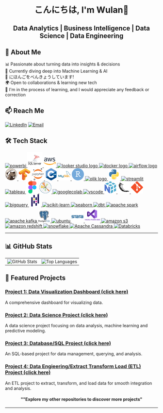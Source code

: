 <h1 align="center">こんにちは, I'm Wulan👋</h1>
<h2 align="center">Data Analytics | Business Intelligence | Data Science | Data Engineering</h2>


## 🌟 About Me

📊 Passionate about turning data into insights & decisions  
🤖 Currently diving deep into Machine Learning & AI  
🎯 にほんごをべんきょうしています!  
🌍 Open to collaborations & learning new tech  
🤝 I'm in the process of learning, and I would appreciate any feedback or correction  

## 📫 Reach Me

[![LinkedIn](https://img.shields.io/badge/LinkedIn-0077B5?style=for-the-badge&logo=linkedin&logoColor=white)](https://www.linkedin.com/in/wulanka/)
[![Email](https://img.shields.io/badge/Email-D54B4B?style=for-the-badge&logo=gmail&logoColor=white)](mailto:anandawulan127@gmail.com)


## 🛠️ Tech Stack
<p align="left">
  <!-- Power BI -->
  <a href="https://powerbi.microsoft.com/" target="_blank" rel="noreferrer">
    <img src="https://upload.wikimedia.org/wikipedia/commons/c/cf/New_Power_BI_Logo.svg" alt="powerbi" width="40" height="40"/>
  </a>

  <!-- SQL Server -->
  <a href="https://www.microsoft.com/en-us/sql-server/" target="_blank" rel="noreferrer">
    <img src="https://github.com/anandawln/anandawln/blob/main/content/SQL_SERVER.png" alt="powerbi" width="50" height="50"/>
  </a>

  <!-- AWS -->
  <a href="https://aws.amazon.com/" target="_blank" rel="noreferrer">
    <img src="https://github.com/devicons/devicon/blob/master/icons/amazonwebservices/amazonwebservices-original-wordmark.svg" alt="powerbi" width="40" height="40"/>
  </a>
  
  <!-- Looker Studio-->
  <a href="https://lookerstudio.google.com" target="_blank" rel="noreferrer">
    <img src="https://github.com/gilbarbara/logos/blob/main/logos/looker-icon.svg" alt="looker studio logo" width="40" height="40"/>
</a>

  <!-- Docker -->
  <a href="https://docker.com" target="_blank" rel="noreferrer">
    <img src="https://github.com/gilbarbara/logos/blob/main/logos/docker-icon.svg" alt="docker logo" width="50" height="40"/>
</a>

<!-- Airflow -->
  <a href="https://airflow.apache.org" target="_blank" rel="noreferrer">
    <img src="https://github.com/gilbarbara/logos/blob/main/logos/airflow-icon.svg" alt="airflow logo" width="40" height="40"/>
</a>

<!-- Dbeaver -->
 <a href="https://dbeaver.io/" target="_blank" rel="noreferrer">
    <img src="https://github.com/devicons/devicon/blob/master/icons/dbeaver/dbeaver-original.svg" alt="DBeaver" width="40" height="40"/>
</a>

<!-- TensorFlow -->
 <a href="https://www.tensorflow.org/" target="_blank" rel="noreferrer">
    <img src="https://github.com/anandawln/anandawln/blob/main/content/tensorflow.png" alt="TensorFlow Logo" width="40" height="40"/>
</a>

  <!-- Jupyter -->
  <a href="https://jupyter.org/" target="_blank" rel="noreferrer">
    <img src="https://raw.githubusercontent.com/devicons/devicon/master/icons/jupyter/jupyter-original-wordmark.svg" alt="jupyter" width="40" height="40"/>
  </a>
  
  <!-- Dev C++ -->
  <a href="https://www.bloodshed.net/" target="_blank" rel="noreferrer">
    <img src="https://raw.githubusercontent.com/devicons/devicon/master/icons/cplusplus/cplusplus-original.svg" alt="dev c++" width="40" height="40"/>
  </a>
  
  <!-- MySQL -->
  <a href="https://www.mysql.com/" target="_blank" rel="noreferrer">
    <img src="https://raw.githubusercontent.com/devicons/devicon/master/icons/mysql/mysql-original-wordmark.svg" alt="mysql" width="40" height="40"/>
  </a>
  
  <!-- RStudio -->
  <a href="https://www.rstudio.com/" target="_blank" rel="noreferrer">
    <img src="https://raw.githubusercontent.com/devicons/devicon/master/icons/rstudio/rstudio-original.svg" alt="rstudio" width="40" height="40"/>
  </a>

  <!-- Qlik -->
<a href="https://www.qlik.com/" target="_blank" rel="noreferrer">
  <img src="https://raw.githubusercontent.com/gilbarbara/logos/main/logos/qlik.svg" alt="qlik logo" width="60" height="70"/>
</a>
  
  <!-- Python -->
  <a href="https://www.python.org" target="_blank" rel="noreferrer">
    <img src="https://raw.githubusercontent.com/devicons/devicon/master/icons/python/python-original.svg" alt="python" width="40" height="40"/>
  </a>
   
  <!-- Streamlit -->
  <a href="https://streamlit.io/" target="_blank" rel="noreferrer">
    <img src="https://raw.githubusercontent.com/gilbarbara/logos/main/logos/streamlit.svg" alt="streamlit" width="40" height="40"/>
  </a>

  <!-- Tableau -->
  <a href="https://www.tableau.com/" target="_blank" rel="noreferrer">
    <img src="https://raw.githubusercontent.com/gilbarbara/logos/main/logos/tableau-icon.svg" alt="tableau" width="40" height="40"/>
  </a>

  <!-- Figma -->
  <a href="https://www.figma.com/" target="_blank" rel="noreferrer">
    <img src="https://raw.githubusercontent.com/devicons/devicon/master/icons/figma/figma-original.svg" alt="figma" width="40" height="40"/>
  </a>

  <!-- Matplotlib -->
  <a href="https://matplotlib.org" target="_blank" rel="noreferrer">
  <img src="https://raw.githubusercontent.com/devicons/devicon/master/icons/matplotlib/matplotlib-original.svg" alt="matplotlib" width="40" height="40"/>
</a>

  <!-- Google Colab -->
  <a href="https://colab.research.google.com/" target="_blank" rel="noreferrer">
    <img src="https://colab.research.google.com/img/colab_favicon_256px.png" alt="googlecolab" width="40" height="40"/>
  </a>

  <!-- VS Code -->
  <a href="https://code.visualstudio.com/" target="_blank" rel="noreferrer">
    <img src="https://upload.wikimedia.org/wikipedia/commons/9/9a/Visual_Studio_Code_1.35_icon.svg" alt="vscode" width="40" height="40"/>
  </a>
<!-- Numpy -->
<a href="https://numpy.org" target="_blank" rel="noreferrer">
  <img src="https://raw.githubusercontent.com/devicons/devicon/master/icons/numpy/numpy-original.svg" alt="numpy" width="40" height="40"/>
</a>

<!-- Flask -->
<a href="https://flask.palletsprojects.com/" target="_blank" rel="noreferrer">
  <img src="https://github.com/devicons/devicon/blob/master/icons/flask/flask-original.svg" alt="flask" width="40" height="40"/>
</a>

<!-- Git -->
<a href="https://git-scm.com" target="_blank" rel="noreferrer">
  <img src="https://raw.githubusercontent.com/devicons/devicon/master/icons/git/git-original.svg" alt="git" width="40" height="40"/>
</a>

<!-- BigQuery -->
<a href="https://cloud.google.com/bigquery" target="_blank" rel="noreferrer">
  <img src="https://www.vectorlogo.zone/logos/google_bigquery/google_bigquery-icon.svg" alt="bigquery" width="40" height="40"/>
</a>

<!-- Pandas -->
<a href="https://pandas.pydata.org/" target="_blank" rel="noreferrer">
  <img src="https://raw.githubusercontent.com/devicons/devicon/master/icons/pandas/pandas-original.svg" alt="pandas" width="40" height="40"/>
</a>

<!-- Scikit-learn -->
<a href="https://scikit-learn.org/" target="_blank" rel="noreferrer">
  <img src="https://upload.wikimedia.org/wikipedia/commons/0/05/Scikit_learn_logo_small.svg" alt="scikit-learn" width="40" height="40"/>
</a>

<!-- Seaborn -->
<a href="https://seaborn.pydata.org/" target="_blank" rel="noreferrer">
  <img src="https://seaborn.pydata.org/_images/logo-mark-lightbg.svg" alt="seaborn" width="40" height="40"/>
</a>

<!-- dbt -->
<a href="https://www.getdbt.com/" target="_blank" rel="noreferrer">
  <img src="https://github.com/gilbarbara/logos/blob/main/logos/dbt-icon.svg" alt="dbt" width="40" height="30"/>
</a>

<!-- Apache Spark -->
<a href="https://spark.apache.org/" target="_blank" rel="noreferrer">
  <img src="https://github.com/gilbarbara/logos/blob/main/logos/apache-spark.svg" alt="apache spark" width="40" height="40"/>
</a>

<!-- Apache Kafka -->
<a href="https://kafka.apache.org/" target="_blank" rel="noreferrer">
  <img src="https://github.com/gilbarbara/logos/blob/main/logos/kafka-icon.svg" alt="apache kafka" width="40" height="35"/>
</a>

<!-- PostgreSQL -->
<a href="https://www.postgresql.org/" target="_blank" rel="noreferrer">
  <img src="https://github.com/devicons/devicon/blob/master/icons/postgresql/postgresql-original-wordmark.svg" alt="postgresql" width="40" height="40"/>
</a>

<!-- Ubuntu -->
<a href="https://ubuntu.com/" target="_blank" rel="noreferrer">
  <img src="https://www.vectorlogo.zone/logos/ubuntu/ubuntu-icon.svg" alt="ubuntu" width="40" height="40"/>
</a>

<!-- Stata -->
<a href="https://www.stata.com/" target="_blank" rel="noreferrer">
  <img src="https://github.com/devicons/devicon/blob/master/icons/stata/stata-original-wordmark.svg" alt="stata" width="40" height="40"/>
</a>

<!-- Visual Studio 2022 -->
<a href="https://visualstudio.microsoft.com/" target="_blank" rel="noreferrer">
  <img src="https://github.com/devicons/devicon/blob/master/icons/visualstudio/visualstudio-original-wordmark.svg" alt="visual studio 2022" width="50" height="50"/>
</a>

<!-- Amazon S3 -->
<a href="https://aws.amazon.com/s3/" target="_blank" rel="noreferrer">
  <img src="https://github.com/gilbarbara/logos/blob/main/logos/aws-s3.svg" alt="amazon s3" width="40" height="40"/>
</a>

<!-- Amazon Redshift -->
<a href="https://aws.amazon.com/redshift/" target="_blank" rel="noreferrer">
  <img src="https://github.com/gilbarbara/logos/blob/main/logos/aws-redshift.svg" alt="amazon redshift" width="40" height="40"/>
</a>

<!-- Snowflake -->
<a href="https://www.snowflake.com/" target="_blank" rel="noreferrer">
  <img src="https://github.com/gilbarbara/logos/blob/main/logos/snowflake-icon.svg" alt="snowflake" width="40" height="40"/>
</a>

<!-- Apache Cassandra -->
<a href="https://cassandra.apache.org/" target="_blank" rel="noreferrer">
  <img src="https://upload.wikimedia.org/wikipedia/commons/5/5e/Cassandra_logo.svg" alt="Apache Cassandra" width="60" height="60"/>
</a>

<a href="https://www.databricks.com" target="_blank" rel="noreferrer">
  <img src="https://upload.wikimedia.org/wikipedia/commons/6/63/Databricks_Logo.png" alt="Databricks" width="70" height="90"/>
</a>
</p>


---

## 📊 GitHub Stats

<p style="text-align: center;">
  <table style="margin-left: auto; margin-right: auto;">
    <tr>
      <td>
        <img src="https://github-readme-stats.vercel.app/api?username=anandawln&show_icons=true&theme=dark" alt="GitHub Stats" />
      </td>
      <td>
        <img src="https://github-readme-stats.vercel.app/api/top-langs/?username=anandawln&layout=compact&theme=dark" alt="Top Languages" />
      </td>
    </tr>
  </table>
</p>


## 🌟 Featured Projects

### [Project 1: Data Visualization Dashboard (click here)](https://github.com/anandawln/dashboard-project)
A comprehensive dashboard for visualizing data.

### [Project 2: Data Science Project (click here)](https://github.com/anandawln/data-science-collection-project)
A data science project focusing on data analysis, machine learning and predictive modeling.

### [Project 3: Database/SQL Project (click here)](https://github.com/anandawln/SQL-project-collection)
An SQL-based project for data management, querying, and analysis.

### [Project 4: Data Engieering/Extract Transform Load (ETL) Project (click here)](https://github.com/anandawln/ETL-processes)
An ETL project to extract, transform, and load data for smooth integration and analysis.

<h4 align="center">""Explore my other repositories to discover more projects"</h4>

---


